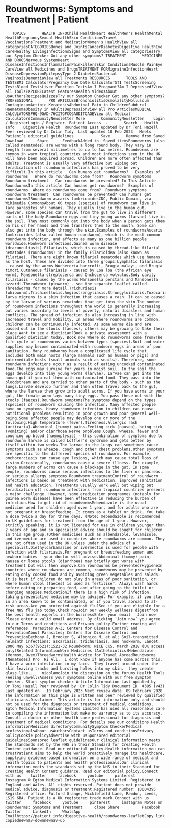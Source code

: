 # Roundworms: Symptoms and Treatment | Patient

       TOPICS       HEALTH INFOChild HealthHeart HealthMen's HealthMental HealthPregnancySexual HealthSkin ConditionsTravel VaccinationsTreatment and MedicationWomen's HealthView all categoriesCATEGORIESBones and JointsCancerDiabetesDigestive HealthEye CareHealthy LivingInfectionsSigns and SymptomsView all categoriesTry our Symptom Checker Got any other symptoms? TREATMENT       MEDICINES AND DRUGSNervous SystemHeart DiseaseInfectionsInflammationPainkillersSkin ConditionsMuscle PainEye CareView all Medicines and DrugsTREATMENT FORMigraineInfectionHeart DiseaseDepressionEpilepsyType 2 DiabetesBacterial VaginosisDementiaView all Treatments RESOURCES       TOOLS AND TESTSBMI CalculatorPregnancy Due Date CalculatorSTI TestsScreening TestsBlood TestsLiver Function TestsAm I Pregnant?Am I Depressed?View all ToolsEXPLORELatest FeaturesHealth VideosAbout UsAuthorsRecipesQuizzesTry our Symptom Checker Got any other symptoms? PROFESSIONAL       PRO ARTICLESBronchiolitisOsmolalityMolluscum ContagiosumActinic KeratosisAbdominal Pain in ChildrenSubdural HaematomaObesity in AdultsDepressionView all Pro ArticlesMEDICAL CALCULATORSPHQ-9GAD-76CITGPCOGAUDITCAGEView all Medical CalculatorsCommunityNewsletter More       CommunityNewsletter    Login / RegisterLogin / Register  Patient Access  .       Search   Health Info    Digestive Health  Roundworms Last updated by Dr Toni Hazell   Peer reviewed by Dr Colin Tidy  Last updated 10 Feb 2023   Meets Patient’s editorial guidelines            Save       Remove from Saved       Download      Share      FeedbackAdded to  Saved itemsRoundworms (also called nematodes) are worms with a long round body. They vary in length from several millimetres to up to two metres. Roundworms are common in warm tropical countries and most infections seen in the UK will have been acquired abroad. Children are more often affected than adults. Treatment is usually very effective but wiping out (eradication of) roundworm infections has proved to be very difficult.In this article   Can humans get roundworms?   Examples of roundworms   Where do roundworms come from?   Roundworm symptoms   Roundworm treatment   Can roundworms be prevented? In This Article     RoundwormsIn this article Can humans get roundworms?  Examples of roundworms  Where do roundworms come from?  Roundworm symptoms  Roundworm treatment  Can roundworms be prevented? Can humans get roundworms?Roundworm ascaris lumbricoidesCDC, Public Domain, via Wikimedia CommonsAbout 60 types (species) of roundworm can live in (are parasites of) humans. They usually live in the human gut. However, some species can travel from the gut to live in different parts of the body.Roundworm eggs and tiny young worms (larvae) live in the soil. They most commonly get into the body when a person gets them on his or her hands and then transfers them to the mouth. Some can also get into the body through the skin.Examples of roundwormsAscaris lumbricoides (also called human roundworm), which is the most common roundworm infection, and affects as many as one billion people worldwide.Hookworm infections.Guinea worm disease (dracunculiasis).Filariasis, which is caused by thread-like filarial nematodes (roundworms) in the family Filarioidea (also known as filariae). There are eight known filarial nematodes which use humans as the host. These are divided into three groups:Lymphatic filariasis - caused by the worms Wuchereria bancrofti, Brugia malayi, and Brugia timori.Cutaneous filariasis - caused by Loa loa (the African eye worm), Mansonella streptocerca and Onchocerca volvulus.Body cavity filariasis - caused by the worms Mansonella perstans and Mansonella ozzardi.Threadworm (pinworm) - see the separate leaflet called Threadworms for more detail.Trichuriasis (whipworm).Trichinellosis.Angiostrongyliasis.Strongyloidiasis.Toxocariasis.Gnathostomiasis.Anisakiasis.Cutaneous larva migrans is a skin infection that causes a rash. It can be caused by the larvae of various nematodes that get into the skin.The number of roundworm infections throughout the world is generally increasing but varies according to levels of poverty, natural disasters and human conflicts. The spread of infection is also increasing in line with increased travel and mobility. In areas where roundworms are common, children can be continuously infected. As some worms die and are passed out in the stools (faeces), others may be growing to take their place.Want to see a dietician?Book a private assessment with a qualified dietician today. Book now Where do roundworms come from?The life cycle of roundworms varies between types (species).Soil and water supplies may become contaminated with roundworm eggs in areas of poor sanitation. Many roundworms have a complicated life cycle that includes both main hosts (large mammals such as humans or pigs) and intermediate hosts (small animals such as snails). Therefore, some roundworm infections occur as a result of eating uncooked contaminated food.The eggs may survive for years in moist soil. In the soil the eggs develop into tiny young worms (larvae). Larvae can get into the human gut if you eat them with contaminated food. They pass into the bloodstream and are carried to other parts of the body - such as the lungs.Larvae develop further and then often travel back to the gut, where the larvae then grow into adult worms. If you have worms in your gut, the female worm lays many tiny eggs. You pass these out with the stools (faeces).Roundworm symptomsThe symptoms depend on the types (species) of roundworm causing the infection. Many affected people have no symptoms. Heavy roundworm infection in children can cause nutritional problems resulting in poor growth and poor general well-being.Some affected people may develop one or more of the following:High temperature (fever).Tiredness.Allergic rash (urticaria).Abdominal (tummy) pains.Feeling sick (nausea), being sick (vomiting) and/or diarrhoea.Nerve problems.Cough, wheeze, fever and coughing up blood (haemoptysis) - this combination of symptoms due to roundworm larvae is called Löffler's syndrome and gets better by itself within two weeks.The larvae in the lungs can sometimes cause symptoms such as wheeze, cough and other chest problems.Other symptoms are specific to the different species of roundworm. For example, onchocerciasis can cause eye lesions, which may cause total loss of vision.Occasionally, roundworms cause a severe illness. For example, large numbers of worms can cause a blockage in the gut. In some people, roundworms cause serious infections to the liver or pancreas, or serious allergy symptoms.Roundworm treatmentControl of roundworm infections is based on treatment with medication, improved sanitation and health education. Treatments usually work well but wiping out (eradication of) roundworm infections from tropical countries presents a major challenge. However, some eradication programmes (notably for guinea worm disease) have been effective in reducing the burden of infection.How to get rid of roundwormsMebendazole is the usual medicine used for children aged over 1 year, and for adults who are not pregnant or breastfeeding. It comes as a tablet or drink. You take a dose twice a day for three days. (Note: mebendazole is recommended in UK guidelines for treatment from the age of 1 year. However, strictly speaking, it is not licensed for use in children younger than 2 years of age and so specialist advice should be sought for children in this age group.)Other medicines such as albendazole, levamisole, and ivermectin are used in countries where roundworms are common. They are not often used in the UK unless under the advice of a specialist.Diethylcarbamazine or ivermectin is used for people with infection with filariasis.For pregnant or breastfeeding women and newborn babies - your doctor will advise.Abdominal (tummy) pain, nausea or loose stools (diarrhoea) may briefly get worse with treatment but will then improve.Can roundworms be prevented?HygieneIn countries where roundworms are common, roundworms may be prevented by eating only cooked food and by avoiding green vegetables and salads. It is best if children do not play in areas of poor sanitation, or where human stool (faeces) is used as fertiliser. Always wash hands before eating or preparing food, and after going to the toilet or changing nappies.MedicationIf there is a high risk of infection, taking preventative medicine may be advised. For example, if you stay in an area known to be contaminated, or if you travel abroad to at-risk areas.Are you protected against flu?See if you are eligible for a free NHS flu jab today.Check nowJoin our weekly wellness digestfrom the best health experts in the businessEnter your email   Join now Please enter a valid email address. By clicking ‘Join now’ you agree to our Terms and conditions and Privacy policy.Further reading and references  Parasites A-Z; Centers for Disease Control and PreventionAbout Parasites; Centers for Disease Control and PreventionBethony J, Brooker S, Albonico M, et al; Soil-transmitted helminth infections: ascariasis, trichuriasis, and hookworm. Lancet. 2006 May 6367(9521):1521-32.Roundworm; NICE CKS, March 2018 (UK access only)Related InformationWorm Medicines (Anthelmintics)Mebendazole (Vermox, Ovex)ThreadwormsHealth Advice for Travel AbroadRoundworms (Nematodes) Pro  Hi All,  I dont know if anyone has come across this.  I have a worm infestation in my face.  They travel around under the skin leaving tracks and bursting holes into my skin.  they create glass like...   nicolamcJoin the discussion on the forums Health Tools Feeling unwell?Assess your symptoms online with our free symptom checker. Start symptom checker Article Information Last updated by   Dr Toni Hazell Peer reviewed by  Dr Colin Tidy Document ID  4385 (v43)  Last updated on   10 February 2023 Next review date  09 February 2028 The information on this page is written and peer reviewed by qualified clinicians.Disclaimer: This article is for information only and should not be used for the diagnosis or treatment of medical conditions. Egton Medical Information Systems Limited has used all reasonable care in compiling the information but make no warranty as to its accuracy. Consult a doctor or other health care professional for diagnosis and treatment of medical conditions. For details see our conditions.Health informationMedicine directoryCommunitySymptom CheckerMedical professionalsAbout usAuthorsContact usTerms and conditionsPrivacy policyCookie policyAdvertise with usSponsored editorial guidelinesSponsored leaflet guidelinesOur clinical information meets the standards set by the NHS in their Standard for Creating Health Content guidance. Read our editorial policy.Health information you can trustPatient aims to help the world proactively manage its healthcare, supplying evidence-based information on a wide range of medical and health topics to patients and health professionals.Our clinical information meets the standards set by the NHS in their Standard for Creating Health Content guidance. Read our editorial policy.Connect with us    twitter     facebook     youtube     pinterest     instagram © Egton Medical Information Systems Limited. Registered in England and Wales. All rights reserved. Patient does not provide medical advice, diagnosis or treatment.Registered number: 10004395 Registered office: Fulford Grange, Micklefield Lane, Rawdon, Leeds, LS19 6BA. Patient is a UK registered trade mark.Connect with us    twitter     facebook     youtube     pinterest     instagram Notes on Roundworms: Symptoms and Treatment     close Share          Facebook     Twitter     LinkedIn     WhatsApp     Emailhttps://patient.info/digestive-health/roundworms-leafletCopy link Copiednewnav-downnewnav-up


